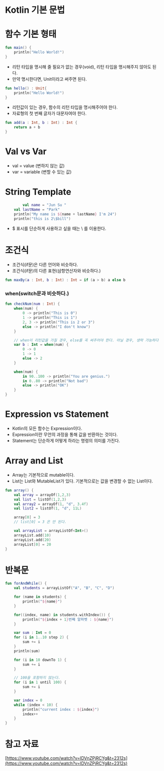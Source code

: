 # Kotlin 기본 문법

# 함수 기본 형태

```kotlin
fun main() {
    println("Hello World!")
}
```

- 리턴 타입을 명시해 줄 필요가 없는 경우(void), 리턴 타입을 명시해주지 않아도 된다.
- 만약 명시한다면, Unit이라고 써주면 된다.

```kotlin
fun hello() : Unit{
    println("Hello World!")
}
```

- 리턴값이 있는 경우, 함수의 리턴 타입을 명시해주어야 한다.
- 자료형의 첫 번째 글자가 대문자여야 한다.

```kotlin
fun add(a : Int, b : Int) : Int {
    return a + b
}
```

# Val vs Var

- val = value (변하지 않는 값)
- var = variable (변할 수 있는 값)

# String Template

```kotlin
		val name = "Jun Su "
    val lastName = "Park"
    println("My name is ${name + lastName} I'm 24")
    println("this is 2\$bill")
```

- $ 표시를 단순하게 사용하고 싶을 때는 \ 를 이용한다.

# 조건식

- 조건식(if문)은 다른 언어와 비슷하다.
- 조건식(if문)의 다른 표현(삼항연산자와 비슷하다.)

```kotlin
fun maxBy(a : Int, b : Int) : Int = if (a > b) a else b
```

### when(switch문과 비슷하다.)

```kotlin
fun checkNum(num : Int) {
    when(num) {
        0 -> println("This is 0")
        1 -> println("This is 1")
        2, 3 -> println("This is 2 or 3")
        else -> println("I don't know")
    }

    // when이 리턴값을 가질 경우, else를 꼭 써주어야 한다. 아닐 경우, 생략 가능하다.
    var b : Int = when(num) {
        0 -> 0
        1 -> 1
        else -> 2
    }

    when(num) {
        in 90..100 -> println("You are genius.")
        in 0..80 -> println("Not bad")
        else -> println("OK")
    }
}
```

# Expression vs Statement

- Kotlin의 모든 함수는 Expression이다.
- Expression이란 무언의 과정을 통해 값을 반환하는 것이다.
- Statement는 단순하게 어떻게 하라는 명령의 의미를 가진다.

# Array and List

- Array는 기본적으로 mutable이다.
- List는 List와 MutableList가 있다. 기본적으로는 값을 변경할 수 없는 List이다.

```kotlin
fun array() {
    val array = arrayOf(1,2,3)
    val list = listOf(1,2,3)
    val array2 = arrayOf(1, "d", 3.4f)
    val list2 = listOf(1, "d", 11L)

    array[0] = 3
    // list[0] = 3 은 안 된다.

    val arrayList = arrayListOf<Int>()
    arrayList.add(10)
    arrayList.add(20)
    arrayList[0] = 20
}
```

# 반복문

```kotlin
fun forAndWhile() {
    val students = arrayListOf("A", "B", "C", "D")

    for (name in students) {
        println("${name}")
    }

    for((index, name) in students.withIndex()) {
        println("${index + 1}번째 알파벳 : ${name}")
    }

    var sum : Int = 0
    for (i in 1..10 step 2) {
        sum += i
    }
    println(sum)

    for (i in 10 downTo 1) {
        sum += i
    }

    // 100을 포함하지 않는다.
    for (i in 1 until 100) {
        sum += i
    }

    var index = 0
    while (index < 10) {
        println("current index : ${index}")
        index++
    }
}
```

# 참고 자료

[https://www.youtube.com/watch?v=IDVnZPjRCYg&t=2312s](https://www.youtube.com/watch?v=IDVnZPjRCYg&t=2312s)